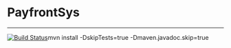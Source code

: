 # PayfrontSys
---
[![Build Status](https://travis-ci.org/forvoid/PayFrontSys.svg?branch=master)](https://travis-ci.org/forvoid/PayFrontSys)mvn install -DskipTests=true -Dmaven.javadoc.skip=true